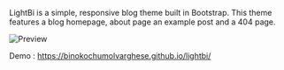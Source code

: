 LightBi is a simple, responsive blog theme built in Bootstrap. This theme features a blog homepage, about page 
an example post and a 404 page.

![Preview](https://www.codbix.com/img/2020/sep/lightbi-home-screen.png)


Demo : https://binokochumolvarghese.github.io/lightbi/
